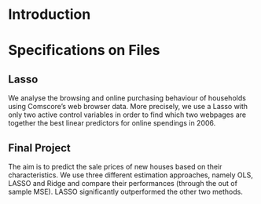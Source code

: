 # Introduction

# Specifications on Files

## Lasso

We analyse the browsing and online purchasing behaviour of households using Comscore’s web browser data. More precisely, we  use a Lasso with only two active control variables  in order to find which two webpages are together the best linear predictors for online spendings in 2006. 

## Final Project

The aim is to predict the sale prices of new houses based on their characteristics. We use three different estimation approaches, namely OLS, LASSO and Ridge and compare their performances (through the out of sample MSE). LASSO significantly outperformed the other two methods.
